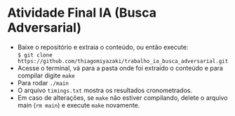 # Atividade Final IA (Busca Adversarial)

- Baixe o repositório e extraia o conteúdo, ou então execute:<br>
```$ git clone https://github.com/thiagomiyazaki/trabalho_ia_busca_adversarial.git```
- Acesse o terminal, vá para a pasta onde foi extraído o conteúdo e para compilar digite `make`
- Para rodar `./main`
- O arquivo `timings.txt` mostra os resultados cronometrados.
- Em caso de alterações, se `make` não estiver compilando, delete o arquivo main (`rm main`) e execute `make` novamente.
